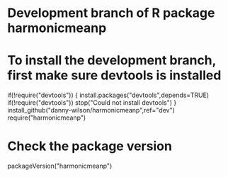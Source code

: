# Development branch of R package harmonicmeanp
# To install the development branch, first make sure devtools is installed
if(!require("devtools")) {
  install.packages("devtools",depends=TRUE)
  if(!require("devtools")) stop("Could not install devtools")
}
install_github("danny-wilson/harmonicmeanp",ref="dev")
require("harmonicmeanp")
# Check the package version
packageVersion("harmonicmeanp")
